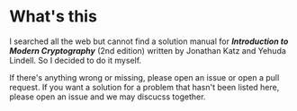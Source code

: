 # What's this

I searched all the web but cannot find a solution manual for _**Introduction to Modern Cryptography**_ \(2nd edition\) written by Jonathan Katz and Yehuda Lindell. So I decided to do it myself.

If there's anything wrong or missing, please open an issue or open a pull request. If you want a solution for a problem that hasn't been listed here, please open an issue and we may discucss together.

